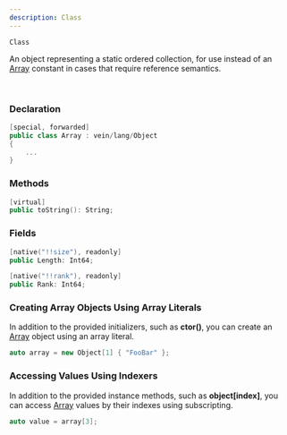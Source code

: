 ```yaml
---
description: Class
---
```

`Class`

An object representing a static ordered collection, for use instead of an  [Array](./Array) constant in cases that require reference semantics.

<br/>

### Declaration


```csharp
[special, forwarded]
public class Array : vein/lang/Object
{
    ...
}
```


### Methods


```swift
[virtual]
public toString(): String;
```


### Fields

```swift
[native("!!size"), readonly]
public Length: Int64;

[native("!!rank"), readonly]
public Rank: Int64;
```


### Creating Array Objects Using Array Literals

In addition to the provided initializers, such as **ctor()**, 
you can create an  [Array](./Array) object using an array literal.

```cpp
auto array = new Object[1] { "FooBar" };
```


### Accessing Values Using Indexers


In addition to the provided instance methods, such as **object[index]**, you can access [Array](./Array) values by their indexes using subscripting.

```cpp
auto value = array[3];
```